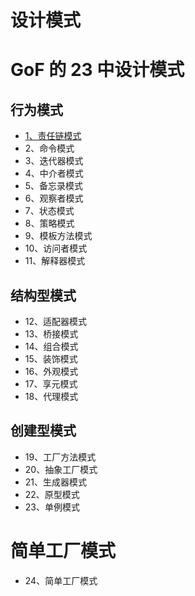 设计模式
===

# GoF 的 23 中设计模式

## 行为模式
- [1、责任链模式](./01)
- 2、命令模式
- 3、迭代器模式
- 4、中介者模式
- 5、备忘录模式
- 6、观察者模式
- 7、状态模式
- 8、策略模式
- 9、模板方法模式
- 10、访问者模式
- 11、解释器模式

## 结构型模式
- 12、适配器模式
- 13、桥接模式
- 14、组合模式
- 15、装饰模式
- 16、外观模式
- 17、享元模式
- 18、代理模式

## 创建型模式
- 19、工厂方法模式
- 20、抽象工厂模式
- 21、生成器模式
- 22、原型模式
- 23、单例模式

# 简单工厂模式
- 24、简单工厂模式

